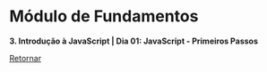 # Módulo de Fundamentos

**3. Introdução à JavaScript | Dia 01: JavaScript - Primeiros Passos**

[Retornar](https://github.com/zstgar/TRYBE)
